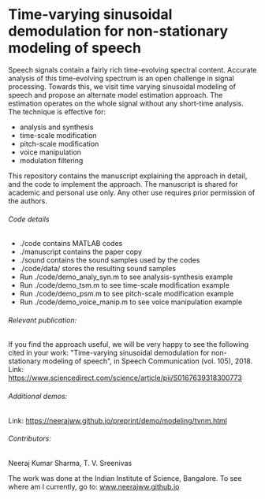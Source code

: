 # Time-varying sinusoidal demodulation for non-stationary modeling of speech
Speech signals contain a fairly rich time-evolving spectral content. Accurate analysis of this time-evolving spectrum is an open challenge in signal processing. Towards this, we visit time varying sinusoidal modeling of speech and propose an alternate model estimation approach. The estimation operates on the whole signal without any short-time analysis. The technique is effective for:
- analysis and synthesis
- time-scale modification
- pitch-scale modification
- voice manipulation
- modulation filtering

This repository contains the manuscript explaining the approach in detail, and the code to implement the approach. The manuscript is shared for academic and personal use only. Any other use requires prior permission of the authors.

###### Code details
- ./code contains MATLAB codes
- ./manuscript contains the paper copy
- ./sound contains the sound samples used by the codes
- ./code/data/ stores the resulting sound samples 
- Run ./code/demo_analy_syn.m to see analysis-synthesis example
- Run ./code/demo_tsm.m to see time-scale modification example
- Run ./code/demo_psm.m to see pitch-scale modification example
- Run ./code/demo_voice_manip.m to see voice manipulation example

###### Relevant publication:
If you find the approach useful, we will be very happy to see the following cited in your work: "Time-varying sinusoidal demodulation for non-stationary modeling of speech", in Speech Communication (vol. 105), 2018.
Link: https://www.sciencedirect.com/science/article/pii/S0167639318300773

###### Additional demos:
Link: https://neerajww.github.io/preprint/demo/modeling/tvnm.html

###### Contributors:
Neeraj Kumar Sharma, T. V. Sreenivas

The work was done at the Indian Institute of Science, Bangalore.
To see where am I currently, go to: www.neerajww.github.io 
